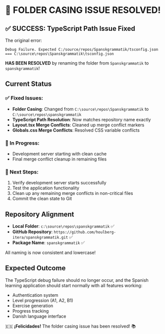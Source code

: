 # 🎉 FOLDER CASING ISSUE RESOLVED!

## ✅ SUCCESS: TypeScript Path Issue Fixed

The original error:
```
Debug Failure. Expected C:/source/repos/Spanskgrammatik/tsconfig.json === C:\source\repos\Spanskgrammatik\tsconfig.json
```

**HAS BEEN RESOLVED** by renaming the folder from `Spanskgrammatik` to `spanskgrammatik`!

## Current Status

### ✅ Fixed Issues:
- **Folder Casing**: Changed from `C:\source\repos\Spanskgrammatik` to `C:\source\repos\spanskgrammatik`
- **TypeScript Path Resolution**: Now matches repository name exactly
- **Layout.tsx Merge Conflicts**: Cleaned up merge conflict markers
- **Globals.css Merge Conflicts**: Resolved CSS variable conflicts

### 🔄 In Progress:
- Development server starting with clean cache
- Final merge conflict cleanup in remaining files

### 📝 Next Steps:
1. Verify development server starts successfully
2. Test the application functionality
3. Clean up any remaining merge conflicts in non-critical files
4. Commit the clean state to Git

## Repository Alignment

- **Local Folder**: `c:\source\repos\spanskgrammatik` ✅
- **GitHub Repository**: `https://github.com/houlberg-itera/spanskgrammatik.git` ✅
- **Package Name**: `spanskgrammatik` ✅

All naming is now consistent and lowercase!

## Expected Outcome

The TypeScript debug failure should no longer occur, and the Spanish learning application should start normally with all features working:

- Authentication system
- Level progression (A1, A2, B1)
- Exercise generation
- Progress tracking
- Danish language interface

🇪🇸 **¡Felicidades!** The folder casing issue has been resolved! 📚